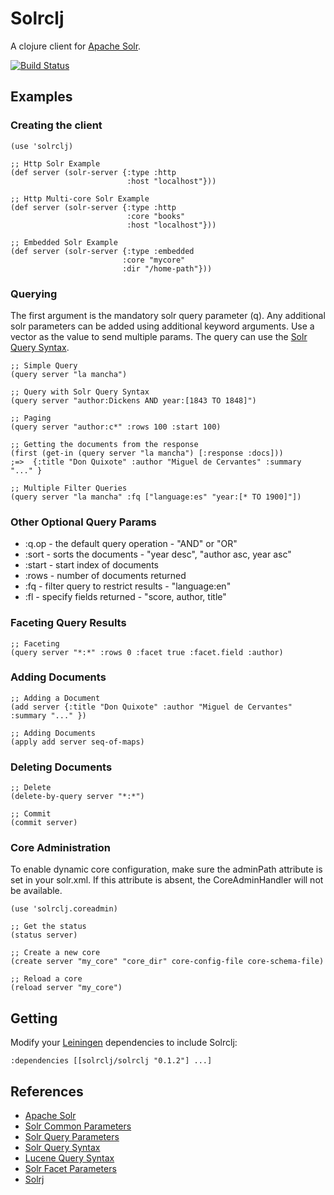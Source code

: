 Solrclj
=======


A clojure client for [Apache Solr](http://lucene.apache.org/solr/).

[![Build Status](https://api.travis-ci.org/mlehman/solrclj.png)](http://api.travis-ci.org/mlehman/solrclj)

Examples
----------

### Creating the client

    (use 'solrclj)

    ;; Http Solr Example
    (def server (solr-server {:type :http
                              :host "localhost"}))

    ;; Http Multi-core Solr Example
    (def server (solr-server {:type :http
                              :core "books"
                              :host "localhost"}))

    ;; Embedded Solr Example
    (def server (solr-server {:type :embedded
                             :core "mycore"
                             :dir "/home-path"}))

### Querying

The first argument is the mandatory solr query parameter (q). Any additional solr parameters can be added using additional keyword arguments. Use a vector as the value to send multiple params. The query can use the [Solr Query Syntax](http://wiki.apache.org/solr/SolrQuerySyntax).

    ;; Simple Query
    (query server "la mancha")

    ;; Query with Solr Query Syntax
    (query server "author:Dickens AND year:[1843 TO 1848]")

    ;; Paging
    (query server "author:c*" :rows 100 :start 100)

    ;; Getting the documents from the response
    (first (get-in (query server "la mancha") [:response :docs]))
    ;=>  {:title "Don Quixote" :author "Miguel de Cervantes" :summary "..." }

    ;; Multiple Filter Queries
    (query server "la mancha" :fq ["language:es" "year:[* TO 1900]"])

### Other Optional Query Params

 - :q.op - the default query operation - "AND" or "OR"
 - :sort - sorts the documents - "year desc", "author asc, year asc"
 - :start - start index of documents
 - :rows - number of documents returned
 - :fq - filter query to restrict results - "language:en"
 - :fl - specify fields returned - "score, author, title"

### Faceting Query Results

    ;; Faceting
    (query server "*:*" :rows 0 :facet true :facet.field :author)

### Adding Documents

    ;; Adding a Document
    (add server {:title "Don Quixote" :author "Miguel de Cervantes" :summary "..." })

    ;; Adding Documents
    (apply add server seq-of-maps)

### Deleting Documents

    ;; Delete
    (delete-by-query server "*:*")

    ;; Commit
    (commit server)

### Core Administration

To enable dynamic core configuration, make sure the adminPath attribute is set in your solr.xml. If this attribute is absent, the CoreAdminHandler will not be available.

    (use 'solrclj.coreadmin)

    ;; Get the status
    (status server)

    ;; Create a new core
    (create server "my_core" "core_dir" core-config-file core-schema-file)

    ;; Reload a core
    (reload server "my_core")

Getting
-------

Modify your [Leiningen](http://github.com/technomancy/leiningen) dependencies to include Solrclj:

    :dependencies [[solrclj/solrclj "0.1.2"] ...]


References
----------

- [Apache Solr](http://lucene.apache.org/solr/)
- [Solr Common Parameters](http://wiki.apache.org/solr/CommonQueryParameters)
- [Solr Query Parameters](http://wiki.apache.org/solr/SearchHandler)
- [Solr Query Syntax](http://wiki.apache.org/solr/SolrQuerySyntax)
- [Lucene Query Syntax](http://lucene.apache.org/java/2_9_1/queryparsersyntax.html)
- [Solr Facet Parameters](http://wiki.apache.org/solr/SimpleFacetParameters)
- [Solrj](http://wiki.apache.org/solr/Solrj)
